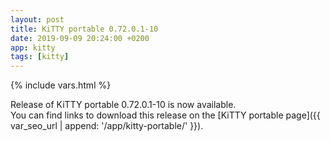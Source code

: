 ```yaml
---
layout: post
title: KiTTY portable 0.72.0.1-10
date: 2019-09-09 20:24:00 +0200
app: kitty
tags: [kitty]
---
```

{% include vars.html %}

Release of KiTTY portable 0.72.0.1-10 is now available.<br />
You can find links to download this release on the [KiTTY portable page]({{ var_seo_url | append: '/app/kitty-portable/' }}).